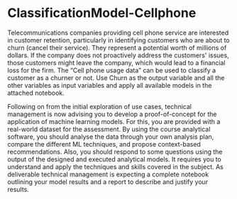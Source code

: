 # ClassificationModel-Cellphone
Telecommunications companies providing cell phone service are interested in customer retention, particularly in identifying customers who are about to churn (cancel their service). They represent a potential worth of millions of dollars. If the company does not proactively address the customers' issues, those customers might leave the company, which would lead to a financial loss for the firm. The “Cell phone usage data” can be used to classify a customer as a churner or not. Use Churn as the output variable and all the other variables as input variables and apply all available models in the attached notebook.

Following on from the initial exploration of use cases, technical management is now advising you to develop a proof-of-concept for the application of machine learning models. For this, you are provided with a real-world dataset for the assessment. By using the course analytical software, you should
analyse the data through your own analysis plan, compare the different ML techniques, and propose context-based recommendations. Also, you should respond to some questions using the output of the designed and executed analytical models. It requires you to understand and apply the techniques and skills covered in the subject. As deliverable technical management is expecting a complete notebook outlining your model results and a report to describe and justify your results.

